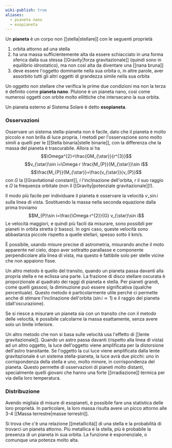 ```yaml
---
wiki-publish: true
aliases:
  - pianeta nano
  - esopianeta
---
```

Un **pianeta** è un corpo non [[stella|stellare]] con le seguenti proprietà
1. orbita attorno ad una stella
2. ha una massa sufficientemente alta da essere schiacciato in una forma sferica dalla sua stessa [[Gravity|forza gravitazionale]] (quindi sono in equilibrio idrostatico), ma non così alta da diventare una [[nana bruna]]
3. deve essere l'oggetto dominante nella sua orbita o, in altre parole, aver assorbito tutti gli altri oggetti di grandezza simile nella sua orbita

Un oggetto non stellare che verifica le prime due condizioni ma non la terza è definito come **pianeta nano**. Plutone è un pianeta nano, così come numerosi oggetti con orbite molto ellittiche che intersecano la sua orbita.

Un pianeta esterno al Sistema Solare è detto **esopianeta**.
### Osservazioni
Osservare un sistema stella-pianeta non è facile, dato che il pianeta è molto piccolo e non brilla di luce propria. I metodi per l'osservazione sono molto simili a quelli per le [[Stella binaria|stelle binarie]], con la differenza che la massa del pianeta è trascurabile. Allora si ha
$$\Omega^{2}=\frac{GM_{\star}}{r^{3}}$$
$$v_{\star}\sin i=\Omega r \frac{M_{P}}{M_{\star}}\sin i$$
$$\frac{M_{P}}{M_{\star}}=\frac{v_{\star}}{v_{P}}$$
con $G$ la [[Gravitational constant]], $i$ l'inclinazione dell'orbita, $r$ il suo raggio e $\Omega$ la frequenza orbitale (non il [[Gravity|potenziale gravitazionale]]!).

Il modo più facile per individuare il pianeta è osservare la velocità $v_{\star}\sin i$ sulla linea di vista. Sostituendo la massa nella seconda equazione dalla prima troviamo
$$M_{P}\sin i=\frac{\Omega r^{2}}{G} v_{\star}\sin i$$
Le velocità maggiori, e quindi più facili da misurare, sono possibili per pianeti in orbita stretta ($r$ basso). In ogni caso, queste velocità sono abbastanza piccole rispetto a quelle stellari, spesso sotto il km/s.

È possibile, usando misure precise di astrometria, misurando anche il moto apparente nel cielo, dopo aver sottratto parallasse e componente perpendicolare alla linea di vista, ma questo è fattibile solo per stelle vicine che non appaiono fisse.

Un altro metodo è quello del transito, quando un pianeta passa davanti alla propria stella e ne eclissa una parte. La frazione di disco stellare oscurata è proporzionale al quadrato dei raggi di pianeta e stella. Per pianeti grandi, come quelli gassosi, la diminuzione può essere significativa (qualche percentuale). Questo metodo è particolarmente utile perché ci permette anche di stimare l'inclinazione dell'orbita ($\sin i\simeq1$) e il raggio del pianeta (dall'oscurazione).

Se si riesce a misurare un pianeta sia con un transito che con il metodo delle velocità, è possibile calcolarne la massa esattamente, senza avere solo un limite inferiore.

Un altro metodo che non si basa sulle velocità usa l'effetto di [[lente gravitazionale]]. Quando un astro passa davanti (rispetto alla linea di vista) ad un altro oggetto, la luce dell'oggetto viene amplificata per la distorsione dell'astro transitante. Se l'oggetto la cui luce viene amplificata dalla lente gravitazionale è un sistema stella-pianeta, la luce avrà due picchi: uno in corrispondenza della stella e uno, molto minore, in corrispondenza del pianeta. Questo permette di osservazioni di pianeti molto distanti, specialmente quelli giovani che hanno una forte [[irradiazione]] termica per via della loro temperatura.
### Distribuzione
Avendo migliaia di misure di esopianeti, è possibile fare una statistica delle loro proprietà. In particolare, la loro massa risulta avere un picco attorno alle 3-4 [[Massa terrestre|masse terrestri]].

Si trova che c'è una relazione [[metallicità]] di una stella e la probabilità di trovarci un pianeta attorno. Più metallica è la stella, più è probabile la presenza di un pianeta in sua orbita. La funzione è esponenziale, o comunque una potenza molto alta.